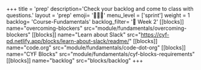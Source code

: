 +++
title = 'prep'
description='Check your backlog and come to class with questions.'
layout = 'prep'
emoji= '🧑🏾‍💻'
menu_level = ['sprint']
weight = 1
backlog= 'Course-Fundamentals'
backlog_filter= '📅 Week 2'
[[blocks]]
name="overcoming-blockers"
src="module/fundamentals/overcoming-blockers"
[[blocks]]
name="Learn about Slack"
src="https://cyf-pd.netlify.app/blocks/learn-about-slack/readme/"
[[blocks]]
name="code.org"
src="module/fundamentals/code-dot-org"
[[blocks]]
name="CYF Blocks"
src="module/fundamentals/cyf-blocks-requirements"
[[blocks]]
name="backlog"
src="blocks/backlog"
+++

